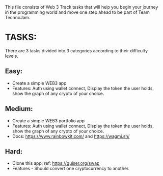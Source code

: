 This file consists of Web 3 Track tasks that will help you begin your journey in the programming world and move one step ahead to be part of Team TechnoJam.

# TASKS:

There are 3 tasks divided into 3 categories according to their difficulty levels.

## Easy:

-   Create a simple WEB3 app
-   Features: Auth using wallet connect, Display the token the user holds, show the graph of any crypto of your choice.

## Medium:

-   Create a simple WEB3 portfolio app
-   Features: Auth using wallet connect, Display the token the user holds, show the graph of any crypto of your choice.
-   Docs: https://www.rainbowkit.com/ and https://wagmi.sh/

## Hard:

-   Clone this app,
    ref: https://guiser.org/swap
-   Features - Should convert one cryptocurrency to another.
